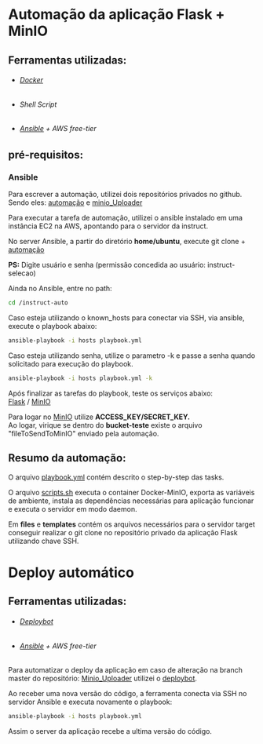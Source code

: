 # Automação da aplicação Flask + MinIO

## Ferramentas utilizadas:
* ###### [Docker](https://docs.docker.com/)
* ###### Shell Script
* ###### [Ansible](https://docs.ansible.com/ansible/latest/index.html) + AWS free-tier

## pré-requisitos:
### Ansible    


Para escrever a automação, utilizei dois repositórios privados no github.  
Sendo eles: [automação](https://github.com/felipteixeira/instruct-auto.git) e
[minio_Uploader](https://github.com/felipteixeira/python)

Para executar a tarefa de automação, utilizei o ansible instalado em uma instância EC2 na AWS, apontando para o servidor da instruct.

No server Ansible, a partir do diretório **home/ubuntu**, execute git clone + [automação](https://github.com/felipteixeira/instruct-auto.git)

**PS:** Digite usuário e senha (permissão concedida ao usuário: instruct-selecao)

Ainda no Ansible, entre no path:
```bash
cd /instruct-auto
```
Caso esteja utilizando o known_hosts para conectar via SSH, via ansible, execute o playbook abaixo: 
```bash
ansible-playbook -i hosts playbook.yml 
```
Caso esteja utilizando senha, utilize o parametro -k e passe a senha quando solicitado para execução do playbook.
```bash
ansible-playbook -i hosts playbook.yml -k
```

Após finalizar as tarefas do playbook, teste os serviços abaixo:  
[Flask](http://52.14.169.24:5000/) / [MinIO](http://52.14.169.24:9000/)

Para logar no [MinIO](http://52.14.169.24:9000/) utilize **ACCESS_KEY/SECRET_KEY.**  
Ao logar, virique se dentro do **bucket-teste** existe o arquivo "fileToSendToMinIO" enviado pela automação.

## Resumo da automação:

O arquivo [playbook.yml](https://github.com/felipteixeira/instruct-auto/blob/master/playbook.yml) contém descrito o step-by-step das tasks.

O arquivo [scripts.sh](https://github.com/felipteixeira/instruct-auto/blob/master/scripts.sh) executa o container Docker-MinIO, exporta as variáveis de ambiente,
instala as dependências necessárias para aplicação funcionar e executa o servidor em modo daemon.

Em **files** e **templates** contém os arquivos necessários para o servidor target conseguir realizar o git clone no repositório privado da aplicação Flask utilizando chave SSH. 



# Deploy automático
## Ferramentas utilizadas:
* ###### [Deploybot](https://deploybot.com/)
* ###### [Ansible](https://docs.ansible.com/ansible/latest/index.html) + AWS free-tier


Para automatizar o deploy da aplicação em caso de alteração na branch master do repositório: [Minio_Uploader](https://github.com/felipteixeira/python) utilizei o [deploybot](https://deploybot.com/).

Ao receber uma nova versão do código, a ferramenta conecta via SSH no servidor Ansible e executa novamente o playbook: 
```bash
ansible-playbook -i hosts playbook.yml 
```
Assim o server da aplicação recebe a ultima versão do código. 












